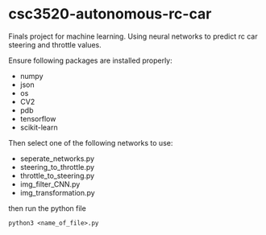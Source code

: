 # csc3520-autonomous-rc-car
Finals project for machine learning. Using neural networks to predict rc car steering and throttle values.


Ensure following packages are installed properly:
* numpy
* json
* os
* CV2
* pdb
* tensorflow
* scikit-learn


Then select one of the following networks to use:
* seperate_networks.py
* steering_to_throttle.py
* throttle_to_steering.py
* img_filter_CNN.py
* img_transformation.py

then run the python file
```shell
python3 <name_of_file>.py
```